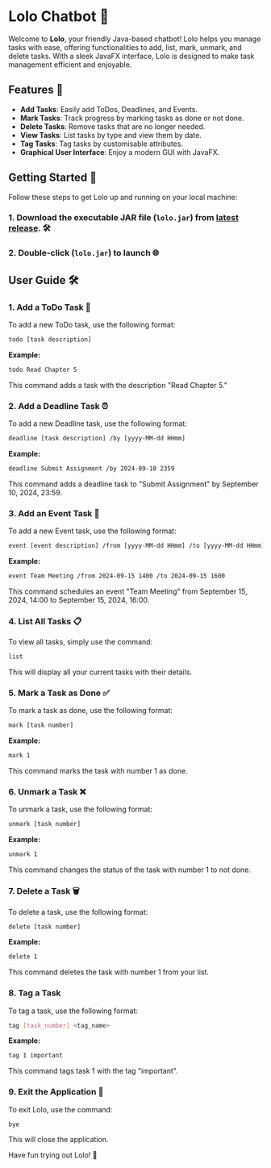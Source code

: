 # Lolo Chatbot 🤖

Welcome to **Lolo**, your friendly Java-based chatbot! Lolo helps you manage tasks with ease, offering functionalities to add, list, mark, unmark, and delete tasks. With a sleek JavaFX interface, Lolo is designed to make task management efficient and enjoyable.

## Features 🌟

- **Add Tasks**: Easily add ToDos, Deadlines, and Events.
- **Mark Tasks**: Track progress by marking tasks as done or not done.
- **Delete Tasks**: Remove tasks that are no longer needed.
- **View Tasks**: List tasks by type and view them by date.
- **Tag Tasks**: Tag tasks by customisable attributes.
- **Graphical User Interface**: Enjoy a modern GUI with JavaFX.

## Getting Started 🚀

Follow these steps to get Lolo up and running on your local machine:

### 1. Download the executable JAR file (`lolo.jar`) from [latest release](https://github.com/chenle228/ip/releases/tag/v0.2). 🛠️

### 2. Double-click (`lolo.jar`) to launch 🌐

## User Guide 🛠️

### 1. **Add a ToDo Task** 📝
To add a new ToDo task, use the following format:
```bash
todo [task description]
```
**Example:**
```bash
todo Read Chapter 5
```
This command adds a task with the description "Read Chapter 5."

### 2. **Add a Deadline Task** ⏰
To add a new Deadline task, use the following format:
```bash
deadline [task description] /by [yyyy-MM-dd HHmm]
```
**Example:**
```bash
deadline Submit Assignment /by 2024-09-10 2359
```
This command adds a deadline task to "Submit Assignment" by September 10, 2024, 23:59.

### 3. **Add an Event Task** 📅
To add a new Event task, use the following format:
```bash
event [event description] /from [yyyy-MM-dd HHmm] /to [yyyy-MM-dd HHmm]
```
**Example:**
```bash
event Team Meeting /from 2024-09-15 1400 /to 2024-09-15 1600
```
This command schedules an event "Team Meeting" from September 15, 2024, 14:00 to September 15, 2024, 16:00.

### 4. **List All Tasks** 📋
To view all tasks, simply use the command:
```bash
list
```
This will display all your current tasks with their details.

### 5. **Mark a Task as Done** ✅
To mark a task as done, use the following format:
```bash
mark [task number]
```
**Example:**
```bash
mark 1
```
This command marks the task with number 1 as done.

### 6. **Unmark a Task** ❌
To unmark a task, use the following format:
```bash
unmark [task number]
```
**Example:**
```bash
unmark 1
```
This command changes the status of the task with number 1 to not done.

### 7. **Delete a Task** 🗑️
To delete a task, use the following format:
```bash
delete [task number]
```
**Example:**
```bash
delete 1
```
This command deletes the task with number 1 from your list.

### 8. **Tag a Task** 
To tag a task, use the following format:
```bash
tag [task_number] <tag_name>
```
**Example:**
```bash
tag 1 important
```
This command tags task 1 with the tag "important".

### 9. **Exit the Application** 👋
To exit Lolo, use the command:
```bash
bye
```
This will close the application.

Have fun trying out Lolo! 🙌
